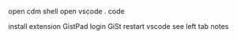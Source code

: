 open cdm shell
open vscode
. code

install extension GistPad
login GiSt
restart vscode
see left tab notes

